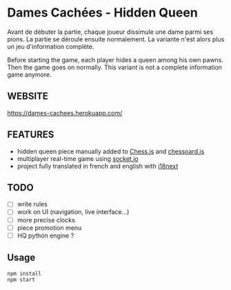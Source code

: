# Dames Cachées - Hidden Queen

Avant de débuter la partie, chaque joueur dissimule une dame parmi ses pions. La partie se déroule ensuite normalement. La variante n'est alors plus un jeu d'information complète.

Before starting the game, each player hides a queen among his own pawns. Then the game goes on normally. This variant is not a complete information game anymore.

WEBSITE
-------
https://dames-cachees.herokuapp.com/

FEATURES
--------
- hidden queen piece manually added to [Chess.js](https://github.com/jhlywa/chess.js/blob/master/chess.js) and [chessoard.js](https://chessboardjs.com/)
- multiplayer real-time game using [socket.io](https://socket.io/)
- project fully translated in french and english with [i18next](https://www.i18next.com/)

TODO
-----
- [ ] write rules
- [ ] work on UI (navigation, live interface...)
- [ ] more precise clocks
- [ ] piece promotion menu
- [ ] HQ python engine ?

Usage
-----

```
npm install
npm start
```
